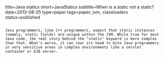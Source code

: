 title=Java statics
short=JavaStatics
subtitle=When is a static not a static?
date=2013-08-25
type=paper
tags=paper, jvm, classloaders
status=published
~~~~~~

Java programmers, like C++ programmers, expect that static instances (namely, static fields) are unique within the JVM. While true for most Java code, the real story behind the "static" keyword is more complex than that. What's worse, it can rear its head to bite Java programmers in very sensitive areas in complex environments like a servlet container or EJB server.

